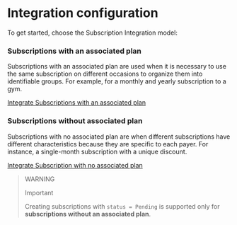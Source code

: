 # Integration configuration

To get started, choose the Subscription Integration model:

### Subscriptions with an associated plan

Subscriptions with an associated plan are used when it is necessary to use the same subscription on different occasions to organize them into identifiable groups. For example, for a monthly and yearly subscription to a gym.

[Integrate Subscriptions with an associated plan](/developers/en/docs/subscriptions/integration-configuration/subscriptions-associated-plan)

### Subscriptions without associated plan

Subscriptions with no associated plan are when different subscriptions have different characteristics because they are specific to each payer. For instance, a single-month subscription with a unique discount.

[Integrate Subscription with no associated plan](/developers/en/docs/subscriptions/integration-configuration/subscription-no-associated-plan)

> WARNING
>
> Important
>
> Creating subscriptions with `status = Pending` is supported only for **subscriptions without an associated plan**.